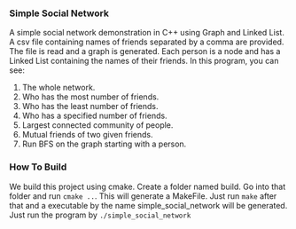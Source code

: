### Simple Social Network

A simple social network demonstration in C++ using Graph and Linked List. A csv file containing names of friends separated by a comma are provided. The file is read and a graph is generated. Each person is a node and has a Linked List containing the names of their friends. In this program, you can see:
1. The whole network.
2. Who has the most number of friends.
3. Who has the least number of friends.
4. Who has a specified number of friends.
5. Largest connected community of people.
6. Mutual friends of two given friends.
7. Run BFS on the graph starting with a person.

### How To Build

We build this project using cmake. Create a folder named build. Go into that folder and run `cmake ..`. This will generate a MakeFile. Just run `make` after that and a executable by the name simple_social_network will be generated. Just run the program by `./simple_social_network`
